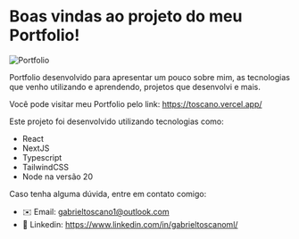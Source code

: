 # Boas vindas ao projeto do meu Portfolio!

![Portfolio](https://github.com/GabrielToscanoML/PortifolioFull-Stack/assets/68169956/352023ab-3c44-4ef6-ac06-a6487720a3a3)

Portfolio desenvolvido para apresentar um pouco sobre mim, as tecnologias que venho utilizando e aprendendo, projetos que desenvolvi e mais.

Você pode visitar meu Portfolio pelo link: https://toscano.vercel.app/

Este projeto foi desenvolvido utilizando tecnologias como:
- React
- NextJS
- Typescript
- TailwindCSS
- Node na versão 20

Caso tenha alguma dúvida, entre em contato comigo:
- ✉️ Email: gabrieltoscano1@outlook.com
- 🔗 Linkedin: https://www.linkedin.com/in/gabrieltoscanoml/
